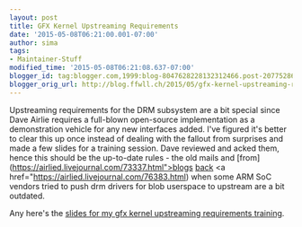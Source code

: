 ```yaml
---
layout: post
title: GFX Kernel Upstreaming Requirements
date: '2015-05-08T06:21:00.001-07:00'
author: sima
tags:
- Maintainer-Stuff
modified_time: '2015-05-08T06:21:08.637-07:00'
blogger_id: tag:blogger.com,1999:blog-8047628228132312466.post-2077528684329538002
blogger_orig_url: http://blog.ffwll.ch/2015/05/gfx-kernel-upstreaming-requirements.html
---
```


Upstreaming requirements for the DRM subsystem are a bit special since Dave Airlie requires a full-blown open-source implementation as a demonstration vehicle for any new interfaces added. I've figured it's better to clear this up once instead of dealing with the fallout from surprises and made a few slides for a training session. Dave reviewed and acked them, hence this should be the up-to-date rules - the old mails and [from](https://airlied.livejournal.com/73337.html">blogs</a> [back](https://airlied.livejournal.com/73337.html) <a href="https://airlied.livejournal.com/76383.html) when some ARM SoC vendors tried to push drm drivers for blob userspace to upstream are a bit outdated.



Any here's the [slides for my gfx kernel upstreaming requirements training](https://secure.freedesktop.org/~sima/presentations/gfx_kmd_upstream_abi_requirements.pdf).